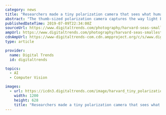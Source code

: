 ```yaml
---
category: news
title: "Researchers made a tiny polarization camera that sees what humans can’t"
abstract: "The thumb-sized polarization camera captures the way light bounces and could be used for anything from enhancing the accuracy of self-driving cars and drones to boosting facial recognition ... the 3D reconstruction of an object, to estimate its depth ..."
publishedDateTime: 2019-07-09T22:34:00Z
sourceUrl: https://www.digitaltrends.com/photography/harvard-seas-smallest-polarization-camera/
ampUrl: https://www.digitaltrends.com/photography/harvard-seas-smallest-polarization-camera/?amp
cdnAmpUrl: https://www-digitaltrends-com.cdn.ampproject.org/c/s/www.digitaltrends.com/photography/harvard-seas-smallest-polarization-camera/?amp
type: article

provider:
  name: Digital Trends
  id: digitaltrends

topics:
  - AI
  - Computer Vision

images:
  - url: https://icdn3.digitaltrends.com/image/harvard_tiny_polarization_camera-1200x630-c-ar1.91.jpg
    width: 1200
    height: 628
    title: "Researchers made a tiny polarization camera that sees what humans can’t"
---
```

